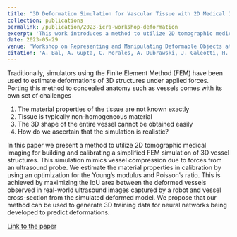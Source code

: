 ```yaml
---
title: "3D Deformation Simulation for Vascular Tissue with 2D Medical Imaging"
collection: publications
permalink: /publication/2023-icra-workshop-deformation
excerpt: 'This work introduces a method to utilize 2D tomographic medical imaging for building and calibrating a simplified FEM simulation of 3D vessel structures.'
date: 2023-05-29
venue: 'Workshop on Representing and Manipulating Deformable Objects at IEEE ICRA 2023'
citation: 'A. Bal, A. Gupta, C. Morales, A. Dubrawski, J. Galeotti, H. Choset, ”3D Deformation Simulation for Vascular Tissue with 2D Medical Imaging,” IEEE International Conference on Robotics and Automation Workshop on Representing and Manipulating Deformable Objects (ICRA), London, UK, 2023'
---
```


Traditionally, simulators using the Finite Element Method (FEM) have been used to estimate deformations of 3D structures under applied forces. Porting this method to concealed anatomy such as vessels comes with its own set of challenges

1. The material properties of the tissue are not known exactly
2. Tissue is typically non-homogeneous material
3. The 3D shape of the entire vessel cannot be obtained easily
4. How do we ascertain that the simulation is realistic?

In this paper we present a method to utilize 2D tomographic medical imaging for building and calibrating a simplified FEM simulation of 3D vessel structures. This simulation mimics vessel compression due to forces from an ultrasound probe. We estimate the material properties in calibration by using an optimization for the Young’s modulus and Poisson’s ratio. This is achieved by maximizing the IoU area between the deformed vessels observed in real-world ultrasound images captured by a robot and vessel cross-section from the simulated deformed model. We propose that our method can be used to generate 3D training data for neural networks being developed to predict deformations.

[Link to the paper](https://deformable-workshop.github.io/icra2023/spotlight/27-Bal-Spotlight.pdf)
